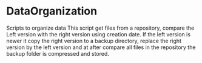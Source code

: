 # DataOrganization
Scripts to organize data
This script get files from a repository, compare the Left version with the right version using creation date. If the left version is newer it copy the right version to a backup directory, replace the right version by the left version and at after compare all files in the repository the backup folder is compressed and stored.
